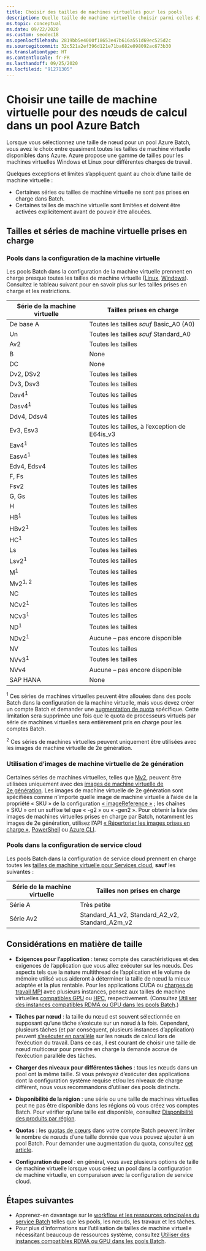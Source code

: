 ```yaml
---
title: Choisir des tailles de machines virtuelles pour les pools
description: Quelle taille de machine virtuelle choisir parmi celles disponibles pour les nœuds de calcul dans des pools Azure Batch
ms.topic: conceptual
ms.date: 09/22/2020
ms.custom: seodec18
ms.openlocfilehash: 2819bb5e4000f18653e47b616a551d69ec525d2c
ms.sourcegitcommit: 32c521a2ef396d121e71ba682e098092ac673b30
ms.translationtype: HT
ms.contentlocale: fr-FR
ms.lasthandoff: 09/25/2020
ms.locfileid: "91271305"
---
```

# <a name="choose-a-vm-size-for-compute-nodes-in-an-azure-batch-pool"></a>Choisir une taille de machine virtuelle pour des nœuds de calcul dans un pool Azure Batch

Lorsque vous sélectionnez une taille de nœud pour un pool Azure Batch, vous avez le choix entre quasiment toutes les tailles de machine virtuelle disponibles dans Azure. Azure propose une gamme de tailles pour les machines virtuelles Windows et Linux pour différentes charges de travail.

Quelques exceptions et limites s’appliquent quant au choix d’une taille de machine virtuelle :

* Certaines séries ou tailles de machine virtuelle ne sont pas prises en charge dans Batch.
* Certaines tailles de machine virtuelle sont limitées et doivent être activées explicitement avant de pouvoir être allouées.

## <a name="supported-vm-series-and-sizes"></a>Tailles et séries de machine virtuelle prises en charge

### <a name="pools-in-virtual-machine-configuration"></a>Pools dans la configuration de la machine virtuelle

Les pools Batch dans la configuration de la machine virtuelle prennent en charge presque toutes les tailles de machine virtuelle ([Linux](../virtual-machines/linux/sizes.md), [Windows](../virtual-machines/windows/sizes.md)). Consultez le tableau suivant pour en savoir plus sur les tailles prises en charge et les restrictions.

| Série de la machine virtuelle  | Tailles prises en charge |
|------------|---------|
| De base A | Toutes les tailles *sauf* Basic_A0 (A0) |
| Un | Toutes les tailles *sauf* Standard_A0 |
| Av2 | Toutes les tailles |
| B | None |
| DC | None |
| Dv2, DSv2 | Toutes les tailles |
| Dv3, Dsv3 | Toutes les tailles |
| Dav4<sup>1</sup> | Toutes les tailles |
| Dasv4<sup>1</sup> | Toutes les tailles |
| Ddv4, Ddsv4 |  Toutes les tailles |
| Ev3, Esv3 | Toutes les tailles, à l’exception de E64is_v3 |
| Eav4<sup>1</sup> | Toutes les tailles |
| Easv4<sup>1</sup> | Toutes les tailles |
| Edv4, Edsv4 |  Toutes les tailles |
| F, Fs | Toutes les tailles |
| Fsv2 | Toutes les tailles |
| G, Gs | Toutes les tailles |
| H | Toutes les tailles |
| HB<sup>1</sup> | Toutes les tailles |
| HBv2<sup>1</sup> | Toutes les tailles |
| HC<sup>1</sup> | Toutes les tailles |
| Ls | Toutes les tailles |
| Lsv2<sup>1</sup> | Toutes les tailles |
| M<sup>1</sup> | Toutes les tailles |
| Mv2<sup>1, 2</sup> | Toutes les tailles |
| NC | Toutes les tailles |
| NCv2<sup>1</sup> | Toutes les tailles |
| NCv3<sup>1</sup> | Toutes les tailles |
| ND<sup>1</sup> | Toutes les tailles |
| NDv2<sup>1</sup> | Aucune – pas encore disponible |
| NV | Toutes les tailles |
| NVv3<sup>1</sup> | Toutes les tailles |
| NVv4 | Aucune – pas encore disponible |
| SAP HANA | None |

<sup>1</sup> Ces séries de machines virtuelles peuvent être allouées dans des pools Batch dans la configuration de la machine virtuelle, mais vous devez créer un compte Batch et demander une [augmentation de quota](batch-quota-limit.md#increase-a-quota) spécifique. Cette limitation sera supprimée une fois que le quota de processeurs virtuels par série de machines virtuelles sera entièrement pris en charge pour les comptes Batch.

<sup>2</sup> Ces séries de machines virtuelles peuvent uniquement être utilisées avec les images de machine virtuelle de 2e génération.

### <a name="using-generation-2-vm-images"></a>Utilisation d’images de machine virtuelle de 2e génération
Certaines séries de machines virtuelles, telles que [Mv2](../virtual-machines/mv2-series.md), peuvent être utilisées uniquement avec des [images de machine virtuelle de 2e génération](../virtual-machines/generation-2.md). Les images de machine virtuelle de 2e génération sont spécifiées comme n’importe quelle image de machine virtuelle à l’aide de la propriété « SKU » de la configuration [« imageReference »](/rest/api/batchservice/pool/add#imagereference) ; les chaînes « SKU » ont un suffixe tel que « -g2 » ou « -gen2 ». Pour obtenir la liste des images de machines virtuelles prises en charge par Batch, notamment les images de 2e génération, utilisez l’API [« Répertorier les images prises en charge »](/rest/api/batchservice/account/listsupportedimages), [PowerShell](/powershell/module/az.batch/get-azbatchsupportedimage) ou [Azure CLI](/cli/azure/batch/pool/supported-images).

### <a name="pools-in-cloud-service-configuration"></a>Pools dans la configuration de service cloud

Les pools Batch dans la configuration de service cloud prennent en charge toutes les [tailles de machine virtuelle pour Services cloud](../cloud-services/cloud-services-sizes-specs.md), **sauf** les suivantes :

| Série de la machine virtuelle  | Tailles non prises en charge |
|------------|-------------------|
| Série A   | Très petite       |
| Série Av2 | Standard_A1_v2, Standard_A2_v2, Standard_A2m_v2 |

## <a name="size-considerations"></a>Considérations en matière de taille

* **Exigences pour l’application** : tenez compte des caractéristiques et des exigences de l’application que vous allez exécuter sur les nœuds. Des aspects tels que la nature multithread de l’application et le volume de mémoire utilisé vous aideront à déterminer la taille de nœud la mieux adaptée et la plus rentable. Pour les applications CUDA ou [charges de travail MPI](batch-mpi.md) avec plusieurs instances, pensez aux tailles de machine virtuelles [compatibles GPU](../virtual-machines/sizes-hpc.md) ou [HPC](../virtual-machines/sizes-gpu.md), respectivement. (Consultez [Utiliser des instances compatibles RDMA ou GPU dans les pools Batch](batch-pool-compute-intensive-sizes.md).)

* **Tâches par nœud** : la taille du nœud est souvent sélectionnée en supposant qu’une tâche s’exécute sur un nœud à la fois. Cependant, plusieurs tâches (et par conséquent, plusieurs instances d’application) peuvent [s’exécuter en parallèle](batch-parallel-node-tasks.md) sur les nœuds de calcul lors de l’exécution du travail. Dans ce cas, il est courant de choisir une taille de nœud multicœur pour prendre en charge la demande accrue de l’exécution parallèle des tâches.

* **Charger des niveaux pour différentes tâches** : tous les nœuds dans un pool ont la même taille. Si vous prévoyez d’exécuter des applications dont la configuration système requise et/ou les niveaux de charge diffèrent, nous vous recommandons d’utiliser des pools distincts.

* **Disponibilité de la région** : une série ou une taille de machines virtuelles peut ne pas être disponible dans les régions où vous créez vos comptes Batch. Pour vérifier qu’une taille est disponible, consultez [Disponibilité des produits par région](https://azure.microsoft.com/regions/services/).

* **Quotas** : les [quotas de cœurs](batch-quota-limit.md#resource-quotas) dans votre compte Batch peuvent limiter le nombre de nœuds d’une taille donnée que vous pouvez ajouter à un pool Batch. Pour demander une augmentation du quota, consultez [cet article](batch-quota-limit.md#increase-a-quota). 

* **Configuration du pool** : en général, vous avez plusieurs options de taille de machine virtuelle lorsque vous créez un pool dans la configuration de machine virtuelle, en comparaison avec la configuration de service cloud.

## <a name="next-steps"></a>Étapes suivantes

* Apprenez-en davantage sur le [workflow et les ressources principales du service Batch](batch-service-workflow-features.md) telles que les pools, les nœuds, les travaux et les tâches.
* Pour plus d’informations sur l’utilisation de tailles de machine virtuelle nécessitant beaucoup de ressources système, consultez [Utiliser des instances compatibles RDMA ou GPU dans les pools Batch](batch-pool-compute-intensive-sizes.md).
